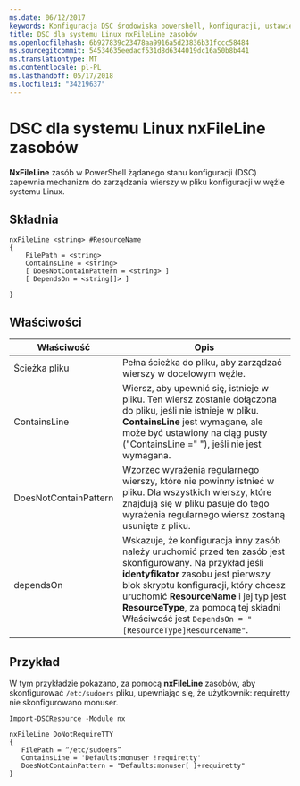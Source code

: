 ```yaml
---
ms.date: 06/12/2017
keywords: Konfiguracja DSC środowiska powershell, konfiguracji, ustawienia
title: DSC dla systemu Linux nxFileLine zasobów
ms.openlocfilehash: 6b927839c23478aa9916a5d23836b31fccc58484
ms.sourcegitcommit: 54534635eedacf531d8d6344019dc16a50b8b441
ms.translationtype: MT
ms.contentlocale: pl-PL
ms.lasthandoff: 05/17/2018
ms.locfileid: "34219637"
---
```

# <a name="dsc-for-linux-nxfileline-resource"></a>DSC dla systemu Linux nxFileLine zasobów

**NxFileLine** zasób w PowerShell żądanego stanu konfiguracji (DSC) zapewnia mechanizm do zarządzania wierszy w pliku konfiguracji w węźle systemu Linux.

## <a name="syntax"></a>Składnia

```
nxFileLine <string> #ResourceName
{
    FilePath = <string>
    ContainsLine = <string>
    [ DoesNotContainPattern = <string> ]
    [ DependsOn = <string[]> ]

}
```

## <a name="properties"></a>Właściwości

|  Właściwość |  Opis |
|---|---|
| Ścieżka pliku| Pełna ścieżka do pliku, aby zarządzać wierszy w docelowym węźle.|
| ContainsLine| Wiersz, aby upewnić się, istnieje w pliku. Ten wiersz zostanie dołączona do pliku, jeśli nie istnieje w pliku. **ContainsLine** jest wymagane, ale może być ustawiony na ciąg pusty ("ContainsLine =" "), jeśli nie jest wymagana.|
| DoesNotContainPattern| Wzorzec wyrażenia regularnego wierszy, które nie powinny istnieć w pliku. Dla wszystkich wierszy, które znajdują się w pliku pasuje do tego wyrażenia regularnego wiersz zostaną usunięte z pliku.|
| dependsOn | Wskazuje, że konfiguracja inny zasób należy uruchomić przed ten zasób jest skonfigurowany. Na przykład jeśli **identyfikator** zasobu jest pierwszy blok skryptu konfiguracji, który chcesz uruchomić **ResourceName** i jej typ jest **ResourceType**, za pomocą tej składni Właściwość jest `DependsOn = "[ResourceType]ResourceName"`.|

## <a name="example"></a>Przykład

W tym przykładzie pokazano, za pomocą **nxFileLine** zasobów, aby skonfigurować `/etc/sudoers` pliku, upewniając się, że użytkownik: requiretty nie skonfigurowano monuser.

```
Import-DSCResource -Module nx

nxFileLine DoNotRequireTTY
{
   FilePath = “/etc/sudoers”
   ContainsLine = 'Defaults:monuser !requiretty'
   DoesNotContainPattern = "Defaults:monuser[ ]+requiretty"
}
```